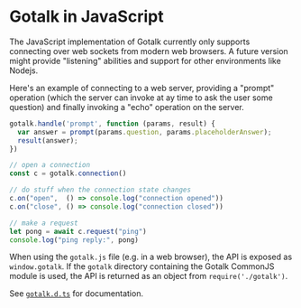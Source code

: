 # Gotalk in JavaScript

The JavaScript implementation of Gotalk currently only supports connecting over web sockets from modern web browsers. A future version might provide "listening" abilities and support for other environments like Nodejs.

Here's an example of connecting to a web server, providing a "prompt" operation (which the server can invoke at ay time to ask the user some question) and finally invoking a "echo" operation on the server.

```js
gotalk.handle('prompt', function (params, result) {
  var answer = prompt(params.question, params.placeholderAnswer);
  result(answer);
})

// open a connection
const c = gotalk.connection()

// do stuff when the connection state changes
c.on("open",  () => console.log("connection opened"))
c.on("close", () => console.log("connection closed"))

// make a request
let pong = await c.request("ping")
console.log("ping reply:", pong)
```

When using the `gotalk.js` file (e.g. in a web browser), the API is exposed as `window.gotalk`.
If the `gotalk` directory containing the Gotalk CommonJS module is used, the API is returned as
an object from `require('./gotalk')`.

See [`gotalk.d.ts`](gotalk.d.ts) for documentation.
